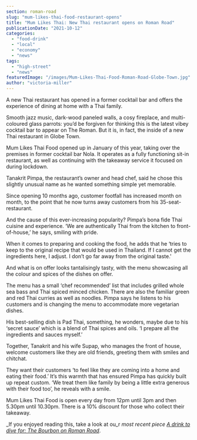 ```yaml
---
section: roman-road
slug: "mum-likes-thai-food-restaurant-opens"
title: "Mum Likes Thai: New Thai restaurant opens on Roman Road"
publicationDate: "2021-10-12"
categories: 
  - "food-drink"
  - "local"
  - "economy"
  - "news"
tags: 
  - "high-street"
  - "news"
featuredImage: "/images/Mum-Likes-Thai-Food-Roman-Road-Globe-Town.jpg"
author: "victoria-miller"
---
```


A new Thai restaurant has opened in a former cocktail bar and offers the experience of dining at home with a Thai family.

Smooth jazz music, dark-wood paneled walls, a cosy fireplace, and multi-coloured glass parrots: you’d be forgiven for thinking this is the latest vibey cocktail bar to appear on The Roman. But it is, in fact, the inside of a new Thai restaurant in Globe Town.

Mum Likes Thai Food opened up in January of this year, taking over the premises in former cocktail bar Nola. It operates as a fully functioning sit-in restaurant, as well as continuing with the takeaway service it focused on during lockdown. 

Tanakrit Pimpa, the restaurant’s owner and head chef, said he chose this slightly unusual name as he wanted something simple yet memorable. 

Since opening 10 months ago, customer footfall has increased month on month, to the point that he now turns away customers from his 35-seat-restaurant.

And the cause of this ever-increasing popularity? Pimpa’s bona fide Thai cuisine and experience. ‘We are authentically Thai from the kitchen to front-of-house,’ he says, smiling with pride.

When it comes to preparing and cooking the food, he adds that he ‘tries to keep to the original recipe that would be used in Thailand. If I cannot get the ingredients here, I adjust. I don’t go far away from the original taste.'

And what is on offer looks tantalisingly tasty, with the menu showcasing all the colour and spices of the dishes on offer.

The menu has a small ‘chef recommended’ list that includes grilled whole sea bass and Thai spiced minced chicken. There are also the familiar green and red Thai curries as well as noodles. Pimpa says he listens to his customers and is changing the menu to accommodate more vegetarian dishes.

His best-selling dish is Pad Thai, something, he wonders, maybe due to his ‘secret sauce’ which is a blend of Thai spices and oils. ‘I prepare all the ingredients and sauces myself.’

Together, Tanakrit and his wife Supap, who manages the front of house, welcome customers like they are old friends, greeting them with smiles and chitchat.

They want their customers ‘to feel like they are coming into a home and eating their food.’ It’s this warmth that has ensured Pimpa has quickly built up repeat custom. ‘We treat them like family by being a little extra generous with their food too’, he reveals with a smile. 

Mum Likes Thai Food is open every day from 12pm until 3pm and then 5.30pm until 10.30pm. There is a 10% discount for those who collect their takeaway.

_If you enjoyed reading this, take a look at ou_r _most recent piece [A drink to dive for: The Bourbon on Roman Road](https://romanroadlondon.com/bourbon-whiskey-bar-restaurant-opens/)_.


